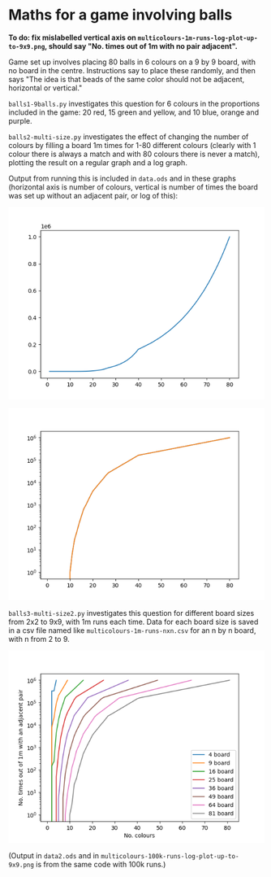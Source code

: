 # Maths for a game involving balls

**To do: fix mislabelled vertical axis on `multicolours-1m-runs-log-plot-up-to-9x9.png`, should say "No. times out of 1m with no pair adjacent".**

Game set up involves placing 80 balls in 6 colours on a 9 by 9 board, with no board in the centre. Instructions say to place these randomly, and then says "The idea is that beads of the same color should not be adjacent, horizontal or vertical."

`balls1-9balls.py` investigates this question for 6 colours in the proportions included in the game: 20 red, 15 green and yellow, and 10 blue, orange and purple. 

`balls2-multi-size.py` investigates the effect of changing the number of colours by filling a board 1m times for 1-80 different colours (clearly with 1 colour there is always a match and with 80 colours there is never a match), plotting the result on a regular graph and a log graph. 

Output from running this is included in `data.ods` and in these graphs (horizontal axis is number of colours, vertical is number of times the board was set up without an adjacent pair, or log of this):

![Plot curves generally upwards, there is a pronounced bump at 40](multiball-1m-runs-regular-plot.png)

![Plot starts steep and levels off, several less smooth points, most pronounced at 40](multiball-1m-runs-log-plot.png)

`balls3-multi-size2.py` investigates this question for different board sizes from 2x2 to 9x9, with 1m runs each time. Data for each board size is saved in a csv file named like `multicolours-1m-runs-nxn.csv` for an n by n board, with n from 2 to 9.

![Multiple curves, all a bit jaggedy](multicolours-1m-runs-log-plot-up-to-9x9.png)

(Output in `data2.ods` and in `multicolours-100k-runs-log-plot-up-to-9x9.png` is from the same code with 100k runs.)
